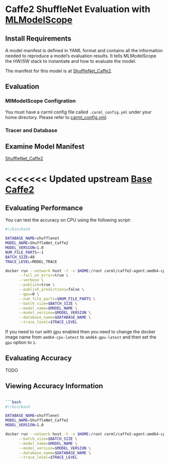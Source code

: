 # Caffe2 ShuffleNet Evaluation with [MLModelScope](http://docs.mlmodelscope.org)

## Install Requirements

A model manifest is defined in YAML format and contains all the information needed to reproduce a model’s evaluation results. It tells MLModelScope the HW/SW stack to instantiate and how to evaluate the model.

The manifest for this model is at [ShuffleNet_Caffe2](https://github.com/rai-project/caffe2/blob/master/builtin_models/ShuffleNet_Caffe2.yml).

## Evaluation

### MlModelScope Configration

You must have a carml config file called `.carml_config.yml` under your home directory. Please refer to [carml_config.yml](https://docs.mlmodelscope.org/installation/configuration/).

### Tracer and Database

## Examine Model Manifest

[ShuffleNet_Caffe2](https://github.com/rai-project/caffe2/blob/master/builtin_models/ShuffleNet_Caffe2.yml)

<<<<<<< Updated upstream
[Base](https://github.com/rai-project/dlframework/blob/master/dockerfiles/base/Dockerfile.amd64_cpu)
[Caffe2](https://github.com/rai-project/go-caffe2/blob/master/dockerfiles/Dockerfile.amd64_cpu)
=======

## Evaluating Performance

You can test the accuracy on CPU using the following script:

```bash
#!/bin/bash

DATABASE_NAME=shufflenet
MODEL_NAME=ShuffleNet_Caffe2
MODEL_VERSION=1.0
NUM_FILE_PARTS=-1
BATCH_SIZE=48
TRACE_LEVEL=MODEL_TRACE

docker run --network host -t -v $HOME:/root carml/caffe2-agent:amd64-cpu-latest predict dataset \
      --fail_on_error=true \
      --verbose \
      --publish=true \
      --publish_predictions=false \
      --gpu=0 \
      --num_file_parts=$NUM_FILE_PARTS \
      --batch_size=$BATCH_SIZE \
      --model_name=$MODEL_NAME \
      --model_version=$MODEL_VERSION \
      --database_name=$DATABASE_NAME \
      --trace_level=$TRACE_LEVEL
```

If you need to run with gpu enabled then you need to change the docker image name from `amd64-cpu-latest` to `amd64-gpu-latest` and then set the `gpu` option to `1`.

## Evaluating Accuracy

TODO

## Viewing Accuracy Information

````bash

```bash
#!/bin/bash

DATABASE_NAME=shufflenet
MODEL_NAME=ShuffleNet_Caffe2
MODEL_VERSION=1.0

docker run --network host -t -v $HOME:/root carml/caffe2-agent:amd64-cpu-latest info evaluation \
      --batch_size=$BATCH_SIZE \
      --model_name=$MODEL_NAME \
      --model_version=$MODEL_VERSION \
      --database_name=$DATABASE_NAME \
      --trace_level=$TRACE_LEVEL
````
